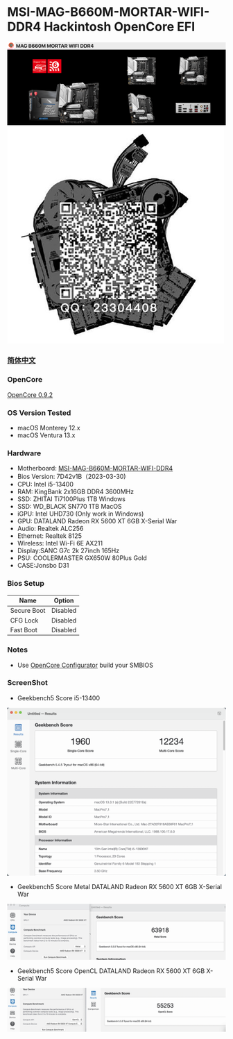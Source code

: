 # MSI-MAG-B660M-MORTAR-WIFI-DDR4 Hackintosh OpenCore EFI

![image](ScreenShot/Motherboard.png)
![image](ScreenShot/QRcode.png)
### [简体中文](README.zh_CN.md)

### OpenCore

[OpenCore 0.9.2](https://github.com/acidanthera/OpenCorePkg)

### OS Version Tested

- macOS Monterey 12.x
- macOS Ventura  13.x 

### Hardware

- Motherboard: [MSI-MAG-B660M-MORTAR-WIFI-DDR4](https://www.msi.com/Motherboard/MAG-B660M-MORTAR-WIFI-DDR4)
- Bios Version: 7D42v1B（2023-03-30)
- CPU: Intel i5-13400
- RAM: KingBank 2x16GB DDR4 3600MHz
- SSD: ZHITAI Ti7100Plus 1TB Windows
- SSD: WD_BLACK SN770 1TB MacOS
- iGPU: Intel UHD730 (Only work in Windows)
- GPU: DATALAND Radeon RX 5600 XT 6GB X-Serial War
- Audio: Realtek ALC256
- Ethernet: Realtek 8125
- Wireless: Intel Wi-Fi 6E AX211
- Display:SANC G7c 2k 27inch 165Hz
- PSU: COOLERMASTER GX650W 80Plus Gold
- CASE:Jonsbo D31


### Bios Setup

| Name        | Option   |
|-------------|----------|
| Secure Boot | Disabled |
| CFG Lock    | Disabled |
| Fast Boot   | Disabled |


### Notes

 - Use [OpenCore Configurator](https://mackie100projects.altervista.org/opencore-configurator/) build your SMBIOS
 
### ScreenShot 


- Geekbench5 Score i5-13400 

![image](ScreenShot/Geekbench5.png)

- Geekbench5 Score Metal DATALAND Radeon RX 5600 XT 6GB X-Serial War

![image](ScreenShot/metal.png)

- Geekbench5 Score OpenCL DATALAND Radeon RX 5600 XT 6GB X-Serial War

![image](ScreenShot/opencl.png)

